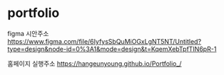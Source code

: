 # portfolio

figma 시안주소
https://www.figma.com/file/6IyfysSbQuMiOGxLgNT5NT/Untitled?type=design&node-id=0%3A1&mode=design&t=KqemXebTpfTIN6pR-1

홈페이지 실행주소
https://hangeunyoung.github.io/Portfolio_/
